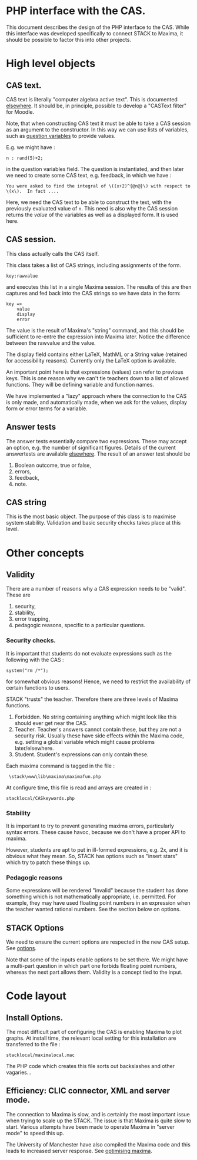 # PHP interface with the CAS.

This document describes the design of the PHP interface to the
CAS.  While this interface was developed specifically to
connect STACK to Maxima, it should be possible to factor this
into other projects.

# High level objects

## CAS text.

CAS text is literally "computer algebra active text".  This is
documented [elsewhere](../Authoring/CASText.md).  It should be, in
principle, possible to develop a "CASText filter" for Moodle.

Note, that when constructing CAS text it must be able to take a
CAS session as an argument to the constructor.  In this way we
can use lists of variables, such as [question
variables](../Authoring/KeyVals.md) to  provide values.

E.g. we might have :

    n : rand(5)+2;

in the question variables field.  The question is instantiated,  and then later we need to create some CAS text, e.g. feedback, in which we have :

    You were asked to find the integral of \((x+2)^{@n@}\) with respect to \(x\).  In fact ....

Here, we need the CAS text to be able to construct the text, with the previously evaluated value of `n`.  This need is also why the CAS session returns the *value* of the variables as well as a displayed form.  It is used here.

## CAS session.

This class actually calls the CAS itself.

This class takes a list of CAS strings, including assignments of the form.

    key:rawvalue

and executes this list in a single Maxima session.  The results of this are
then captures and fed back into the CAS strings so we have data in the form:

    key =>
        value
        display
        error

The value is the result of Maxima's "string" command, and this
should be sufficient to re-entre the expression into Maxima
later.  Notice the difference between the rawvalue and the
value.

The display field contains either LaTeX, MathML or a String
value (retained for accessibility reasons).  Currently only the LaTeX option is available.

An important point here is that expressions (values) can refer
to previous keys. This is one reason why we can't tie teachers
down to a list of allowed functions.  They will be defining
variable and function names.

We have implemented a "lazy" approach where the connection to the CAS is only made,
and automatically made, when we ask for the values, display form or error terms for a variable.


## Answer tests

The answer tests essentially compare two expressions.  These may
accept an option, e.g. the number of significant figures.
Details of the current answertests are available
[elsewhere](../Authoring/Answer_tests.md).  The result of an answer test should be

1. Boolean outcome, true or false,
2. errors,
3. feedback,
4. note.


## CAS string

This is the most basic object.  The purpose of this class is to maximise system stability.  Validation and basic security checks takes place at this level.

# Other concepts

## Validity

There are a number of reasons why a CAS expression needs to be
"valid".   These are

1. security,
2. stability,
3. error trapping,
4. pedagogic reasons, specific to a particular questions.

### Security checks.

It is important that students do not evaluate expressions such as the following with the CAS :

    system("rm /*");

for somewhat obvious reasons!  Hence, we need to restrict the availability of certain functions to users.

STACK "trusts" the teacher.  Therefore there are three levels
of Maxima functions.

1. Forbidden.  No string containing anything which might look like this should ever get near the CAS.
2. Teacher.  Teacher's answers cannot contain these, but they are not a security risk.  Usually these have side effects within the Maxima code, e.g. setting a global variable which might cause problems later/elsewhere.
3. Student.  Student's expressions can only contain these.

Each maxima command is tagged in the file :

     \stack\www\lib\maxima\maximafun.php

At configure time, this file is read and arrays are created in :

    stacklocal/CASkeywords.php

### Stability

It is important to try to prevent generating maxima errors,
particularly syntax errors.  These cause havoc, because we
don't have a proper API to maxima.

However, students are apt to put in ill-formed expressions,
e.g. 2x, and it is obvious what they mean.  So, STACK has
options such as "insert stars" which try to patch these things
up.

### Pedagogic reasons

Some expressions will be rendered "invalid" because the student
has done something which is not mathematically appropriate,
i.e. permitted.  For example, they may have used floating point
numbers in an expression when the teacher wanted rational
numbers.    See the section below on options.

## STACK Options

We need to ensure the current options are respected in the new CAS setup.  See [options](../Authoring/Options.md).

Note that some of the inputs enable options to be set there.  We might have a multi-part question in which part one forbids floating point numbers, whereas the next part allows them.  Validity is a concept tied to the input.

# Code layout

## Install Options.

The most difficult part of configuring the CAS is enabling
Maxima to plot graphs.   At install time, the relevant local
setting for this installation are transferred to the file :

    stacklocal/maximalocal.mac

The PHP code which creates this file sorts out backslashes and
other vagaries...

## Efficiency:  CLIC connector, XML and server mode.

The connection to Maxima is slow, and is certainly the most
important issue when trying to scale up the STACK.  The issue
is that Maxima is quite slow to start.  Various attempts have
been made to operate Maxima in "server mode" to speed this up.

The University of Manchester have also compiled the Maxima code
and this leads to increased server response.  See [optimising
maxima](../CAS/Optimising_Maxima.md).


